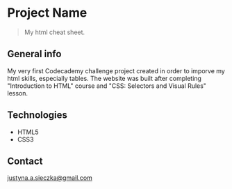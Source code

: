 # Project Name
> My html cheat sheet. 

## General info
My very first Codecademy challenge project created in order to imporve my html skills, especially tables. The website was built after completing "Introduction to HTML" course and "CSS: Selectors and Visual Rules" lesson.










## Technologies
* HTML5
* CSS3

## Contact
justyna.a.sieczka@gmail.com
